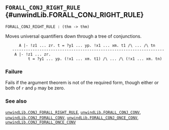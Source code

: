 ## `FORALL_CONJ_RIGHT_RULE` {#unwindLib.FORALL_CONJ_RIGHT_RULE}


```
FORALL_CONJ_RIGHT_RULE : (thm -> thm)
```



Moves universal quantifiers down through a tree of conjunctions.


    
          A |- !z1 ... zr. t = ?y1 ... yp. !x1 ... xm. t1 /\ ... /\ tn
       -------------------------------------------------------------------
        A |- !z1 ... zr.
              t = ?y1 ... yp. (!x1 ... xm. t1) /\ ... /\ (!x1 ... xm. tn)
    

### Failure

Fails if the argument theorem is not of the required form, though either or
both of `r` and `p` may be zero.

### See also

[`unwindLib.CONJ_FORALL_RIGHT_RULE`](#unwindLib.CONJ_FORALL_RIGHT_RULE), [`unwindLib.FORALL_CONJ_CONV`](#unwindLib.FORALL_CONJ_CONV), [`unwindLib.CONJ_FORALL_CONV`](#unwindLib.CONJ_FORALL_CONV), [`unwindLib.FORALL_CONJ_ONCE_CONV`](#unwindLib.FORALL_CONJ_ONCE_CONV), [`unwindLib.CONJ_FORALL_ONCE_CONV`](#unwindLib.CONJ_FORALL_ONCE_CONV)

